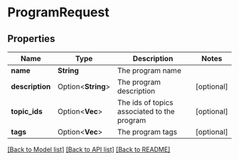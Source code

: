 # ProgramRequest

## Properties

Name | Type | Description | Notes
------------ | ------------- | ------------- | -------------
**name** | **String** | The program name | 
**description** | Option<**String**> | The program description | [optional]
**topic_ids** | Option<**Vec<String>**> | The ids of topics associated to the program | [optional]
**tags** | Option<**Vec<String>**> | The program tags | [optional]

[[Back to Model list]](../README.md#documentation-for-models) [[Back to API list]](../README.md#documentation-for-api-endpoints) [[Back to README]](../README.md)



